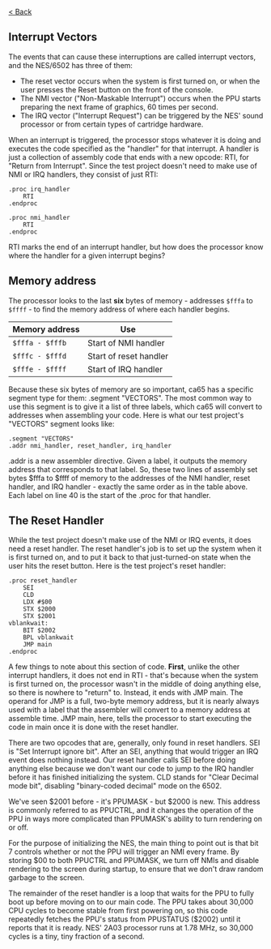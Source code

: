 [< Back](../README.md)

## Interrupt Vectors
The events that can cause these interruptions are called interrupt vectors, and the NES/6502 has three of them:
- The reset vector occurs when the system is first turned on, or when the user presses the Reset button on the front of the console.
- The NMI vector ("Non-Maskable Interrupt") occurs when the PPU starts preparing the next frame of graphics, 60 times per second.
- The IRQ vector ("Interrupt Request") can be triggered by the NES' sound processor or from certain types of cartridge hardware.

When an interrupt is triggered, the processor stops whatever it is doing and executes the code specified as the "handler" 
for that interrupt. A handler is just a collection of assembly code that ends with a new opcode: RTI, for "Return from
Interrupt". Since the test project doesn't need to make use of NMI or IRQ handlers, they consist of just RTI:

````6502 assembly
.proc irq_handler
    RTI
.endproc
	
.proc nmi_handler
    RTI
.endproc
````
RTI marks the end of an interrupt handler, but how does the processor know where the handler for a given interrupt begins?

## Memory address
The processor looks to the last **six** bytes of memory - addresses `$fffa` to `$ffff` - to find the memory address of where each
handler begins.

| Memory address  | Use                    |
|-----------------|------------------------|
| `$fffa - $fffb` | Start of NMI handler   |
| `$fffc - $fffd` | Start of reset handler |
| `$fffe - $ffff` | Start of IRQ handler   |

Because these six bytes of memory are so important, ca65 has a specific segment type for them: .segment "VECTORS". The 
most common way to use this segment is to give it a list of three labels, which ca65 will convert to addresses when 
assembling your code. Here is what our test project's "VECTORS" segment looks like:

````6502 assembly
.segment "VECTORS"
.addr nmi_handler, reset_handler, irq_handler
````

.addr is a new assembler directive. Given a label, it outputs the memory address that corresponds to that label. So, 
these two lines of assembly set bytes $fffa to $ffff of memory to the addresses of the NMI handler, reset handler,
and IRQ handler - exactly the same order as in the table above. Each label on line 40 is the start of the .proc for 
that handler.

## The Reset Handler
While the test project doesn't make use of the NMI or IRQ events, it does need a reset handler. The reset handler's job
is to set up the system when it is first turned on, and to put it back to that just-turned-on state when the user hits 
the reset button. Here is the test project's reset handler:

````6502 assembly
.proc reset_handler
    SEI
    CLD
    LDX #$00
    STX $2000
    STX $2001
vblankwait:
    BIT $2002
    BPL vblankwait
    JMP main
.endproc
````

A few things to note about this section of code. **First**, unlike the other interrupt handlers, it does not end in RTI - 
that's because when the system is first turned on, the processor wasn't in the middle of doing anything else, so there 
is nowhere to "return" to. Instead, it ends with JMP main. The operand for JMP is a full, two-byte memory address, but 
it is nearly always used with a label that the assembler will convert to a memory address at assemble time. JMP main,
here, tells the processor to start executing the code in main once it is done with the reset handler.

There are two opcodes that are, generally, only found in reset handlers. SEI is "Set Interrupt ignore bit". After an SEI, anything 
that would trigger an IRQ event does nothing instead. Our reset handler calls SEI before doing anything else because we 
don't want our code to jump to the IRQ handler before it has finished initializing the system. CLD stands for "Clear 
Decimal mode bit", disabling "binary-coded decimal" mode on the 6502.

We've seen $2001 before - it's PPUMASK - but $2000 is new. This address is commonly referred to as PPUCTRL, and it 
changes the operation of the PPU in ways more complicated than PPUMASK's ability to turn rendering on or off.

For the purpose of initializing the NES, the main thing to point out is that bit 7 controls whether or not the PPU will
trigger an NMI every frame. By storing $00 to both PPUCTRL and PPUMASK, we turn off NMIs and disable rendering to the 
screen during startup, to ensure that we don't draw random garbage to the screen.

The remainder of the reset handler is a loop that waits for the PPU to fully boot up before moving on to our main code. 
The PPU takes about 30,000 CPU cycles to become stable from first powering on, so this code repeatedly fetches the PPU's
status from PPUSTATUS ($2002) until it reports that it is ready. NES' 2A03 processor runs at 1.78 MHz, so 30,000 cycles 
is a tiny, tiny fraction of a second.

